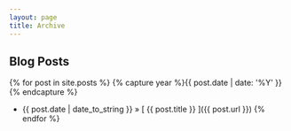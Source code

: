 ```yaml
---
layout: page
title: Archive
---
```


## Blog Posts

{% for post in site.posts %}
  {% capture year %}{{ post.date | date: '%Y' }}{% endcapture %}
  * {{ post.date | date_to_string }} &raquo; [ {{ post.title }} ]({{ post.url }})
{% endfor %}

